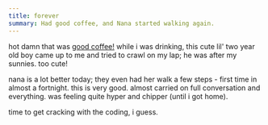 ```yaml
---
title: forever
summary: Had good coffee, and Nana started walking again.
---
```


hot damn that was [good coffee!](http://www.baristas.com.au/)
while i was drinking, this cute lil' two year old boy came up to me and tried to crawl on my lap; he was after my sunnies. too cute!

nana is a lot better today; they even had her walk a few steps - first time in almost a fortnight. this is very good. almost carried on full conversation and everything. was feeling quite hyper and chipper (until i got home).

time to get cracking with the coding, i guess.